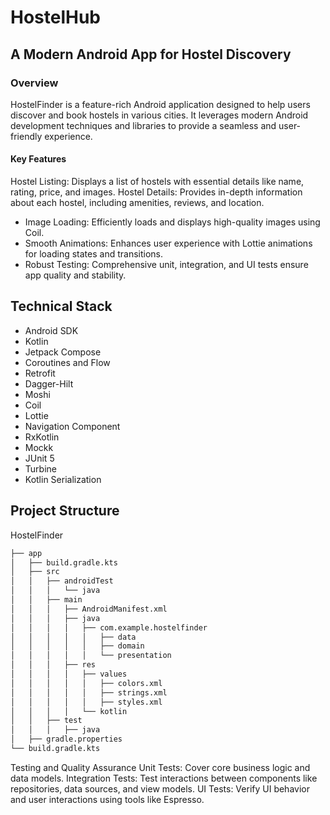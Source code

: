 # HostelHub

## A Modern Android App for Hostel Discovery

### Overview
HostelFinder is a feature-rich Android application designed to help users discover and book hostels in various cities. It leverages modern Android development techniques and libraries to provide a seamless and user-friendly experience.

#### Key Features
Hostel Listing: Displays a list of hostels with essential details like name, rating, price, and images.
Hostel Details: Provides in-depth information about each hostel, including amenities, reviews, and location.

- Image Loading: Efficiently loads and displays high-quality images using Coil.
- Smooth Animations: Enhances user experience with Lottie animations for loading states and transitions.
- Robust Testing: Comprehensive unit, integration, and UI tests ensure app quality and stability.

  
## Technical Stack
- Android SDK
- Kotlin
- Jetpack Compose
- Coroutines and Flow
- Retrofit
- Dagger-Hilt
- Moshi
- Coil
- Lottie
- Navigation Component
- RxKotlin
- Mockk
- JUnit 5
- Turbine
- Kotlin Serialization

## Project Structure
HostelFinder
```sh
├── app
│   ├── build.gradle.kts
│   ├── src
│   │   ├── androidTest
│   │   │   └── java
│   │   ├── main
│   │   │   ├── AndroidManifest.xml
│   │   │   ├── java
│   │   │   │   ├── com.example.hostelfinder
│   │   │   │   │   ├── data
│   │   │   │   │   ├── domain
│   │   │   │   │   └── presentation
│   │   │   ├── res
│   │   │   │   ├── values
│   │   │   │   │   ├── colors.xml
│   │   │   │   │   ├── strings.xml
│   │   │   │   │   ├── styles.xml
│   │   │   │   └── kotlin
│   │   ├── test
│   │   │   ├── java
│   ├── gradle.properties
└── build.gradle.kts
```
Testing and Quality Assurance
Unit Tests: Cover core business logic and data models.
Integration Tests: Test interactions between components like repositories, data sources, and view models.
UI Tests: Verify UI behavior and user interactions using tools like Espresso.
